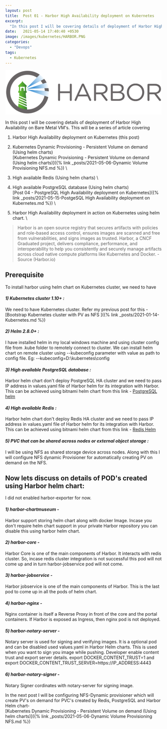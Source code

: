 ```yaml
---
layout: post
title:  Post 01 - Harbor High Availability deployment on Kubernetes
excerpt:
  "In this post I will be covering details of deployment of Harbor High Availability on Bare Metal VM's."
date:   2021-05-14 17:40:40 +0530
image: /images/kubernetes/HARBOR.PNG
categories:
  - "Devops"
tags:
  - Kubernetes
---
```


![](/images/kubernetes/HARBOR.PNG)

In this post I will be covering details of deployment of Harbor High Availability on Bare Metal VM's. This will be a series of article covering

1) Harbor High Availability deployment on Kubernetes (this post)

2) Kubernetes Dynamic Provisioning - Persistent Volume on demand (Using helm charts) \
[Kubernetes Dynamic Provisioning - Persistent Volume on demand (Using helm charts)]({% link _posts/2021-05-06-Dynamic Volume Provisioning NFS.md %}) \\

3) High available Redis (Using helm charts) \

4) High available PostgreSQL database (Using helm charts) \
[Post 04 - PostgreSQL High Availability deployment on Kubernetes]({% link _posts/2021-05-15-PostgeSQL High Availability deployment on Kubernetes.md %}) \

5) Harbor High Availability deployment in action on Kubernetes using helm chart. \

> Harbor is an open source registry that secures artifacts with policies and role-based access control, 
ensures images are scanned and free from vulnerabilities, and signs images as trusted. 
Harbor, a CNCF Graduated project, delivers compliance, performance, and interoperability to help you consistently
 and securely manage artifacts across cloud native compute platforms like Kubernetes and Docker. - Source (Harbor.io)

## Prerequisite

To install harbor using helm chart on Kubernetes cluster, we need to have 

#### *1) Kubernetes cluster 1.10+ :*
We need to have Kubernetes cluster. Refer my previous post for this - [Bootstrap Kubernetes cluster with PV as NFS ]({% link
  _posts/2021-01-14-Kubernetes.md %})

#### *2) Helm 2.8.0+ :* 
I have installed helm in my local windows machine and using cluster config file from .kube folder to remotely connect to cluster.
We can install helm chart on remote cluster using --kubeconfig parameter with value as path to config file.
Eg: --kubeconfig=D:\kubernetes\config

#### *3) High available PostgreSQL database :*
Harbor helm chart don't deploy PostgreSQL HA cluster and we need to pass IP address in values.yaml file of Harbor helm for its integration with Harbor.
This can be achieved using bitnami helm chart from this link - [PostgreSQL helm](https://github.com/bitnami/charts/tree/master/bitnami/postgresql-ha)

#### *4) High available Redis :*
Harbor helm chart don't deploy Redis HA cluster and we need to pass IP address in values.yaml file of Harbor helm for its integration with Harbor.
This can be achieved using bitnami helm chart from this link - [Redis Helm](https://github.com/bitnami/charts/tree/master/bitnami/redis)


#### *5) PVC that can be shared across nodes or external object storage :*
I will be using NFS as shared storage device across nodes. Along with this I will configure NFS dynamic Provisioner for automatically creating PV on demand on the NFS.


## Now lets discuss on details of POD's created using Harbor helm chart:

I did not enabled harbor-exporter for now. 

#### *1) harbor-chartmuseum -*
Harbor support storing helm chart along with docker Image. Incase you don't require helm chart support in your private Harbor repository you can disable this using harbor helm chart.

#### *2) harbor-core -*
Harbor Core is one of the main components of Harbor. It interacts with redis cluster. So, incase redis cluster integration is not successful this pod will not come up and in turn harbor-jobservice pod will not come.

#### *3) harbor-jobservice -* 
Harbor jobservice is one of the main components of Harbor. This is the last pod to come up in all the pods of helm chart.

#### *4) harbor-nginx -*
Nginx container is itself a Reverse Proxy in front of the core and the portal containers. If Harbor is exposed as Ingress, then nginx pod is not deployed.

#### *5) harbor-notary-server -*
Notary server is used for signing and verifying images. It is a optional pod and can be disabled used values.yaml in Harbor Helm charts.
This is used when you want to sign you image while pushing. 
Developer enable content trust and export server details.
export DOCKER_CONTENT_TRUST=1 and export DOCKER_CONTENT_TRUST_SERVER=https://IP_ADDRESS:4443

#### *6) harbor-notary-signer -*
Notary Signer cordinates with notary-server for signing image.

In the next post I will be configuring NFS-Dynamic provisioner which will create PV's on demand for PVC's created by Redis, PostgreSQL and Harbor Helm chart- \
[Kubernetes Dynamic Provisioning - Persistent Volume on demand (Using helm charts)]({% link _posts/2021-05-06-Dynamic Volume Provisioning NFS.md %})